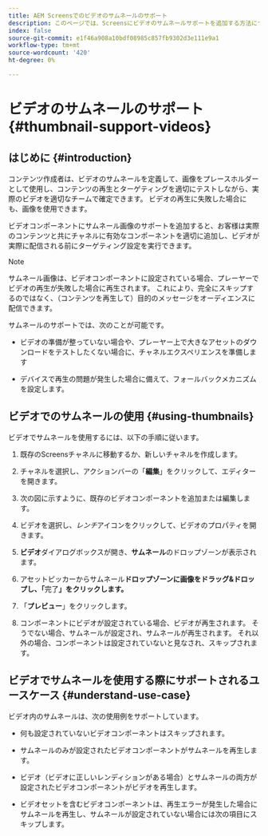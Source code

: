 ```yaml
---
title: AEM Screensでのビデオのサムネールのサポート
description: このページでは、Screensにビデオのサムネールサポートを追加する方法について説明します。
index: false
source-git-commit: e1f46a908a10bdf08985c857fb9302d3e111e9a1
workflow-type: tm+mt
source-wordcount: '420'
ht-degree: 0%

---
```


# ビデオのサムネールのサポート {#thumbnail-support-videos}

## はじめに {#introduction}

コンテンツ作成者は、ビデオのサムネールを定義して、画像をプレースホルダーとして使用し、コンテンツの再生とターゲティングを適切にテストしながら、実際のビデオを適切なチームで確定できます。 ビデオの再生に失敗した場合にも、画像を使用できます。

ビデオコンポーネントにサムネール画像のサポートを追加すると、お客様は実際のコンテンツと共にチャネルに有効なコンポーネントを適切に追加し、ビデオが実際に配信される前にターゲティング設定を実行できます。

>[!NOTE]
>サムネール画像は、ビデオコンポーネントに設定されている場合、プレーヤーでビデオの再生が失敗した場合に再生されます。 これにより、完全にスキップするのではなく、（コンテンツを再生して）目的のメッセージをオーディエンスに配信できます。

サムネールのサポートでは、次のことが可能です。

* ビデオの準備が整っていない場合や、プレーヤー上で大きなアセットのダウンロードをテストしたくない場合に、チャネルエクスペリエンスを準備します

* デバイスで再生の問題が発生した場合に備えて、フォールバックメカニズムを設定します。

## ビデオでのサムネールの使用 {#using-thumbnails}

ビデオでサムネールを使用するには、以下の手順に従います。

1. 既存のScreensチャネルに移動するか、新しいチャネルを作成します。


1. チャネルを選択し、アクションバーの「**編集**」をクリックして、エディターを開きます。

1. 次の図に示すように、既存のビデオコンポーネントを追加または編集します。

1. ビデオを選択し、*レンチ*&#x200B;アイコンをクリックして、ビデオのプロパティを開きます。

1. **ビデオ**&#x200B;ダイアログボックスが開き、**サムネール**&#x200B;のドロップゾーンが表示されます。

1. アセットピッカーからサムネール&#x200B;**ドロップゾーンに画像をドラッグ&amp;ドロップし、「**&#x200B;完了&#x200B;**」をクリックします。**

1. 「**プレビュー**」をクリックします。

1. コンポーネントにビデオが設定されている場合、ビデオが再生されます。 そうでない場合、サムネールが設定され、サムネールが再生されます。 それ以外の場合、コンポーネントは設定されていないと見なされ、スキップされます。

## ビデオでサムネールを使用する際にサポートされるユースケース {#understand-use-case}

ビデオ内のサムネールは、次の使用例をサポートしています。

* 何も設定されていないビデオコンポーネントはスキップされます。

* サムネールのみが設定されたビデオコンポーネントがサムネールを再生します。

* ビデオ（ビデオに正しいレンディションがある場合）とサムネールの両方が設定されたビデオコンポーネントがビデオを再生します。

* ビデオセットを含むビデオコンポーネントは、再生エラーが発生した場合にサムネールを再生し、サムネールが設定されていない場合には次の項目にスキップします。
